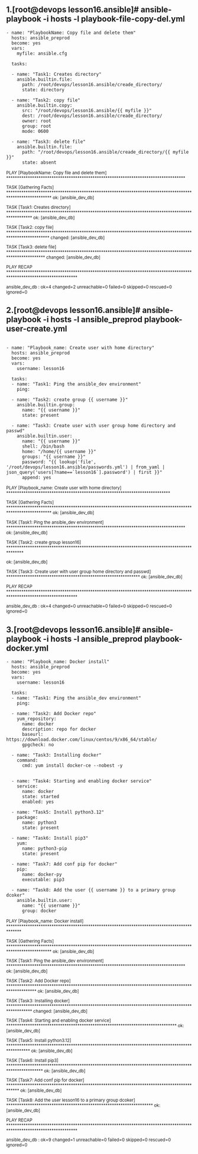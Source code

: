 ## 1.[root@devops lesson16.ansible]# ansible-playbook -i hosts -l playbook-file-copy-del.yml

```
- name: "PlaybookName: Copy file and delete them"
  hosts: ansible_preprod
  become: yes
  vars:
    myfile: ansible.cfg

  tasks:

  - name: "Task1: Creates directory"
    ansible.builtin.file:
      path: /root/devops/lesson16.ansible/creade_directory/
      state: directory

  - name: "Task2: copy file"
    ansible.builtin.copy:
      src: "/root/devops/lesson16.ansible/{{ myfile }}"
      dest: /root/devops/lesson16.ansible/creade_directory/
      owner: root
      group: root
      mode: 0600

  - name: "Task3: delete file"
    ansible.builtin.file:
      path: "/root/devops/lesson16.ansible/creade_directory/{{ myfile }}"
      state: absent

```

<sub>

PLAY [PlaybookName: Copy file and delete them] ***********************************************************************************

TASK [Gathering Facts] ***********************************************************************************************************
ok: [ansible_dev_db]

TASK [Task1: Creates directory] **************************************************************************************************
ok: [ansible_dev_db]

TASK [Task2: copy file] **********************************************************************************************************
changed: [ansible_dev_db]

TASK [Task3: delete file] ********************************************************************************************************
changed: [ansible_dev_db]

PLAY RECAP ***********************************************************************************************************************

ansible_dev_db             : ok=4    changed=2    unreachable=0    failed=0    skipped=0    rescued=0    ignored=0

</sub>

## 2.[root@devops lesson16.ansible]# ansible-playbook -i hosts -l ansible_preprod playbook-user-create.yml

```

- name: "Playbook_name: Create user with home directory"
  hosts: ansible_preprod
  become: yes
  vars:
    username: lesson16

  tasks:
  - name: "Task1: Ping the ansible_dev environment"
    ping:

  - name: "Task2: create group {{ username }}"
    ansible.builtin.group:
      name: "{{ username }}"
      state: present

  - name: "Task3: Create user with user group home directory and passwd"
    ansible.builtin.user:
      name: "{{ username }}"
      shell: /bin/bash
      home: "/home/{{ username }}"
      groups: "{{ username }}"
      password: "{{ lookup('file', '/root/devops/lesson16.ansible/passwords.yml') | from_yaml | json_query('users[?name==`lesson16`].password') | first }}"
      append: yes

```

<sub>

PLAY [Playbook_name: Create user with home directory] ****************************************************************************

TASK [Gathering Facts] ***********************************************************************************************************
ok: [ansible_dev_db]

TASK [Task1: Ping the ansible_dev environment] ***********************************************************************************
ok: [ansible_dev_db]

TASK [Task2: create group lesson16] **********************************************************************************************

ok: [ansible_dev_db]

TASK [Task3: Create user with user group home directory and passwd] **************************************************************
ok: [ansible_dev_db]

PLAY RECAP ***********************************************************************************************************************

ansible_dev_db             : ok=4    changed=0    unreachable=0    failed=0    skipped=0    rescued=0    ignored=0

</sub>

## 3.[root@devops lesson16.ansible]#  ansible-playbook -i hosts -l ansible_preprod playbook-docker.yml

```
- name: "Playbook_name: Docker install"
  hosts: ansible_preprod
  become: yes
  vars:
    username: lesson16

  tasks:
  - name: "Task1: Ping the ansible_dev environment"
    ping:

  - name: "Task2: Add Docker repo"
    yum_repository:
      name: docker
      description: repo for docker
      baseurl: https://download.docker.com/linux/centos/9/x86_64/stable/
      gpgcheck: no

  - name: "Task3: Installing docker"
    command:
      cmd: yum install docker-ce --nobest -y


  - name: "Task4: Starting and enabling docker service"
    service:
      name: docker
      state: started
      enabled: yes

  - name: "Task5: Install python3.12"
    package:
      name: python3
      state: present

  - name: "Task6: Install pip3"
    yum:
      name: python3-pip
      state: present

  - name: "Task7: Add conf pip for docker"
    pip:
      name: docker-py
      executable: pip3

  - name: "Task8: Add the user {{ username }} to a primary group dcoker"
    ansible.builtin.user:
      name: "{{ username }}"
      group: docker

```

<sub>

PLAY [Playbook_name: Docker install] *********************************************************************************************

TASK [Gathering Facts] ***********************************************************************************************************
ok: [ansible_dev_db]

TASK [Task1: Ping the ansible_dev environment] ***********************************************************************************
ok: [ansible_dev_db]

TASK [Task2: Add Docker repo] ****************************************************************************************************
ok: [ansible_dev_db]

TASK [Task3: Installing docker] **************************************************************************************************
changed: [ansible_dev_db]

TASK [Task4: Starting and enabling docker service] *******************************************************************************
ok: [ansible_dev_db]

TASK [Task5: Install python3.12] *************************************************************************************************
ok: [ansible_dev_db]

TASK [Task6: Install pip3] *******************************************************************************************************
ok: [ansible_dev_db]

TASK [Task7: Add conf pip for docker] ********************************************************************************************
ok: [ansible_dev_db]

TASK [Task8: Add the user lesson16 to a primary group dcoker] ********************************************************************
ok: [ansible_dev_db]

PLAY RECAP ***********************************************************************************************************************

ansible_dev_db             : ok=9    changed=1    unreachable=0    failed=0    skipped=0    rescued=0    ignored=0

</sub>